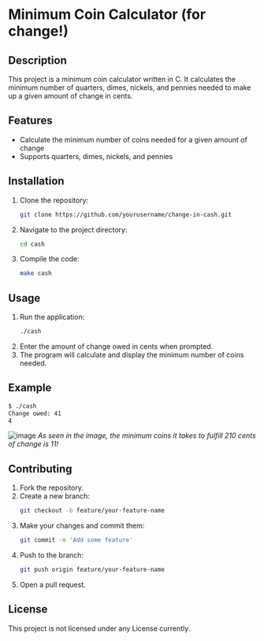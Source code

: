 # Minimum Coin Calculator (for change!)

## Description
This project is a minimum coin calculator written in C. It calculates the minimum number of quarters, dimes, nickels, and pennies needed to make up a given amount of change in cents.

## Features
- Calculate the minimum number of coins needed for a given amount of change
- Supports quarters, dimes, nickels, and pennies

## Installation
1. Clone the repository:
   ```bash
   git clone https://github.com/yourusername/change-in-cash.git
   ```
2. Navigate to the project directory:
   ```bash
   cd cash
   ```
3. Compile the code:
   ```bash
   make cash
   ```

## Usage
1. Run the application:
   ```bash
   ./cash
   ```
2. Enter the amount of change owed in cents when prompted.
3. The program will calculate and display the minimum number of coins needed.

## Example
```bash
$ ./cash
Change owed: 41
4
```

![image](https://github.com/user-attachments/assets/ef00f58a-3237-4c28-9e9f-548eed78cb7e)
*As seen in the image, the minimum coins it takes to fulfill 210 cents of change is 11!*

## Contributing
1. Fork the repository.
2. Create a new branch:
   ```bash
   git checkout -b feature/your-feature-name
   ```
3. Make your changes and commit them:
   ```bash
   git commit -m 'Add some feature'
   ```
4. Push to the branch:
   ```bash
   git push origin feature/your-feature-name
   ```
5. Open a pull request.

## License
This project is not licensed under any License currently.
